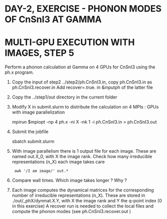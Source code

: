 DAY-2, EXERCISE - PHONON MODES OF CnSnI3 AT GAMMA 
=================================================

# MULTI-GPU EXECUTION WITH IMAGES, STEP 5 #
 
Perform a phonon calculation at Gamma on 4 GPUs for CnSnI3 using the ph.x program.

1. Copy the input of step2 ../step2/ph.CnSnI3.in, copy ph.CnSnI3.in as ph.CnSnI3.recover.in
   Add recover=.true. in &inputph of the latter file

2. Copy the ../step1/out directory in the current folder

3. Modify X in submit.slurm to distribute the calculation on 4 MPIs : GPUs with image parallelization

	mpirun $mpiopt -np 4 ph.x -ni X -nk 1 -i ph.CnSnI3.in > ph.CnSnI3.out
 
4. Submit the jobfile

	sbatch submit.slurm

5. With image parallelism there is 1 output file for each image. These are named out.X_0, with X the image rank. 
   Check how many irreducible representations (n_X) each image takes care

        awk '/I am image/' out.*

6. Compare wall times. Which image takes longer ? Why ?

7. Each image computes the dynamical matrices for the corresponding number of irreducible representations (n_X).
   These are stored in ./out/_phX/dynmat.X.Y, with X the image rank and Y the q-point index (0 in this exercise)
   A recover run is needed to collect the local files and compute the phonon modes (see ph.CnSnI3.recover.out )

